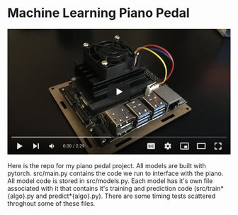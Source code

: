 # Machine Learning Piano Pedal

[![Watch the video](./nano-with-fan.png)](https://youtu.be/L2GwKnC5NbE?si=J_8Zry4PE6UuxCR9)

Here is the repo for my piano pedal project. All models are built with pytorch. src/main.py contains the code we run to interface with the piano. All model code is stored in src/models.py. Each model has it's own file associated with it that contains it's training and prediction code (src/train*{algo}.py and predict*{algo}.py). There are some timing tests scattered throghout some of these files.
